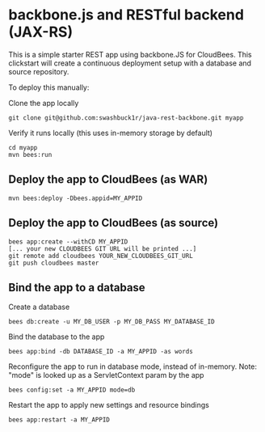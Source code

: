 backbone.js and RESTful backend (JAX-RS)
==================

This is a simple starter REST app using backbone.JS for CloudBees. This clickstart will create a continuous deployment setup with a database and source repository.




To deploy this manually: 

Clone the app locally

    git clone git@github.com:swashbuck1r/java-rest-backbone.git myapp

Verify it runs locally (this uses in-memory storage by default)

    cd myapp
    mvn bees:run

Deploy the app to CloudBees (as WAR)
--------------------------------------

    mvn bees:deploy -Dbees.appid=MY_APPID


Deploy the app to CloudBees (as source)
--------------------------------------

    bees app:create --withCD MY_APPID
    [... your new CLOUDBEES GIT URL will be printed ...]
    git remote add cloudbees YOUR_NEW_CLOUDBEES_GIT_URL
    git push cloudbees master


Bind the app to a database
---------------------------
Create a database

    bees db:create -u MY_DB_USER -p MY_DB_PASS MY_DATABASE_ID

Bind the database to the app

    bees app:bind -db DATABASE_ID -a MY_APPID -as words

Reconfigure the app to run in database mode, instead of in-memory.
Note: "mode" is looked up as a ServletContext param by the app

    bees config:set -a MY_APPID mode=db

Restart the app to apply new settings and resource bindings

    bees app:restart -a MY_APPID
